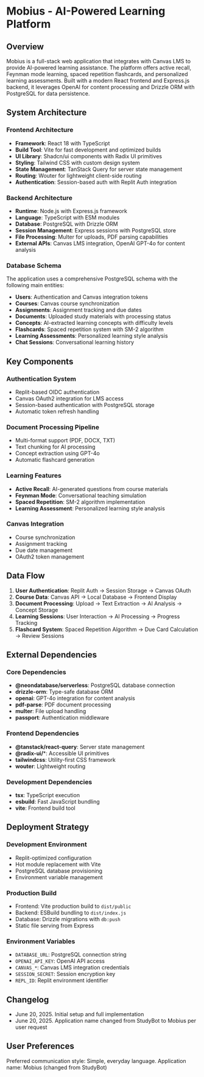 # Mobius - AI-Powered Learning Platform

## Overview

Mobius is a full-stack web application that integrates with Canvas LMS to provide AI-powered learning assistance. The platform offers active recall, Feynman mode learning, spaced repetition flashcards, and personalized learning assessments. Built with a modern React frontend and Express.js backend, it leverages OpenAI for content processing and Drizzle ORM with PostgreSQL for data persistence.

## System Architecture

### Frontend Architecture
- **Framework**: React 18 with TypeScript
- **Build Tool**: Vite for fast development and optimized builds
- **UI Library**: Shadcn/ui components with Radix UI primitives
- **Styling**: Tailwind CSS with custom design system
- **State Management**: TanStack Query for server state management
- **Routing**: Wouter for lightweight client-side routing
- **Authentication**: Session-based auth with Replit Auth integration

### Backend Architecture
- **Runtime**: Node.js with Express.js framework
- **Language**: TypeScript with ESM modules
- **Database**: PostgreSQL with Drizzle ORM
- **Session Management**: Express sessions with PostgreSQL store
- **File Processing**: Multer for uploads, PDF parsing capabilities
- **External APIs**: Canvas LMS integration, OpenAI GPT-4o for content analysis

### Database Schema
The application uses a comprehensive PostgreSQL schema with the following main entities:
- **Users**: Authentication and Canvas integration tokens
- **Courses**: Canvas course synchronization
- **Assignments**: Assignment tracking and due dates
- **Documents**: Uploaded study materials with processing status
- **Concepts**: AI-extracted learning concepts with difficulty levels
- **Flashcards**: Spaced repetition system with SM-2 algorithm
- **Learning Assessments**: Personalized learning style analysis
- **Chat Sessions**: Conversational learning history

## Key Components

### Authentication System
- Replit-based OIDC authentication
- Canvas OAuth2 integration for LMS access
- Session-based authentication with PostgreSQL storage
- Automatic token refresh handling

### Document Processing Pipeline
- Multi-format support (PDF, DOCX, TXT)
- Text chunking for AI processing
- Concept extraction using GPT-4o
- Automatic flashcard generation

### Learning Features
- **Active Recall**: AI-generated questions from course materials
- **Feynman Mode**: Conversational teaching simulation
- **Spaced Repetition**: SM-2 algorithm implementation
- **Learning Assessment**: Personalized learning style analysis

### Canvas Integration
- Course synchronization
- Assignment tracking
- Due date management
- OAuth2 token management

## Data Flow

1. **User Authentication**: Replit Auth → Session Storage → Canvas OAuth
2. **Course Data**: Canvas API → Local Database → Frontend Display
3. **Document Processing**: Upload → Text Extraction → AI Analysis → Concept Storage
4. **Learning Sessions**: User Interaction → AI Processing → Progress Tracking
5. **Flashcard System**: Spaced Repetition Algorithm → Due Card Calculation → Review Sessions

## External Dependencies

### Core Dependencies
- **@neondatabase/serverless**: PostgreSQL database connection
- **drizzle-orm**: Type-safe database ORM
- **openai**: GPT-4o integration for content analysis
- **pdf-parse**: PDF document processing
- **multer**: File upload handling
- **passport**: Authentication middleware

### Frontend Dependencies
- **@tanstack/react-query**: Server state management
- **@radix-ui/***: Accessible UI primitives
- **tailwindcss**: Utility-first CSS framework
- **wouter**: Lightweight routing

### Development Dependencies
- **tsx**: TypeScript execution
- **esbuild**: Fast JavaScript bundling
- **vite**: Frontend build tool

## Deployment Strategy

### Development Environment
- Replit-optimized configuration
- Hot module replacement with Vite
- PostgreSQL database provisioning
- Environment variable management

### Production Build
- Frontend: Vite production build to `dist/public`
- Backend: ESBuild bundling to `dist/index.js`
- Database: Drizzle migrations with `db:push`
- Static file serving from Express

### Environment Variables
- `DATABASE_URL`: PostgreSQL connection string
- `OPENAI_API_KEY`: OpenAI API access
- `CANVAS_*`: Canvas LMS integration credentials
- `SESSION_SECRET`: Session encryption key
- `REPL_ID`: Replit environment identifier

## Changelog
- June 20, 2025. Initial setup and full implementation
- June 20, 2025. Application name changed from StudyBot to Mobius per user request

## User Preferences

Preferred communication style: Simple, everyday language.
Application name: Mobius (changed from StudyBot)
